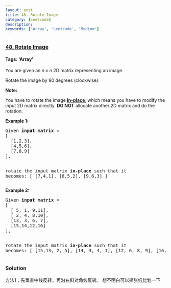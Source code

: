 ```yaml
---
layout: post
title: 48. Rotate Image
category: [Leetcode]
description: 
keywords: ['Array', 'Leetcode', 'Medium']
---
```

### [48. Rotate Image](https://leetcode.com/problems/rotate-image)

#### Tags: 'Array'

<div class="content__u3I1 question-content__JfgR"><div><p>You are given an <em>n</em> x <em>n</em> 2D matrix representing an image.</p>
<p>Rotate the image by 90 degrees (clockwise).</p>
<p><strong>Note:</strong></p>
<p>You have to rotate the image <a href="https://en.wikipedia.org/wiki/In-place_algorithm" target="_blank"><strong>in-place</strong></a>, which means you have to modify the input 2D matrix directly. <strong>DO NOT</strong> allocate another 2D matrix and do the rotation.</p>
<p><strong>Example 1:</strong></p>
<pre>Given <strong>input matrix</strong> = 
[
  [1,2,3],
  [4,5,6],
  [7,8,9]
],

rotate the input matrix <strong>in-place</strong> such that it becomes:
[
  [7,4,1],
  [8,5,2],
  [9,6,3]
]
</pre>
<p><strong>Example 2:</strong></p>
<pre>Given <strong>input matrix</strong> =
[
  [ 5, 1, 9,11],
  [ 2, 4, 8,10],
  [13, 3, 6, 7],
  [15,14,12,16]
], 

rotate the input matrix <strong>in-place</strong> such that it becomes:
[
  [15,13, 2, 5],
  [14, 3, 4, 1],
  [12, 6, 8, 9],
  [16, 7,10,11]
]
</pre>
</div></div>

### Solution
方法1：先垂直中线反转，再沿右斜对角线反转。 想不明白可以撕张纸比划一下
